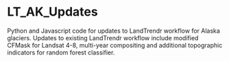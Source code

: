 # LT_AK_Updates
Python and Javascript code for updates to LandTrendr workflow for Alaska glaciers. Updates to existing LandTrendr workflow include modified CFMask for Landsat 4-8, multi-year compositing and additional topographic indicators for random forest classifier. 
